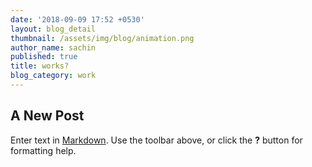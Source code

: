 ```yaml
---
date: '2018-09-09 17:52 +0530'
layout: blog_detail
thumbnail: /assets/img/blog/animation.png
author_name: sachin
published: true
title: works?
blog_category: work
---
```

## A New Post

Enter text in [Markdown](http://daringfireball.net/projects/markdown/). Use the toolbar above, or click the **?** button for formatting help.
